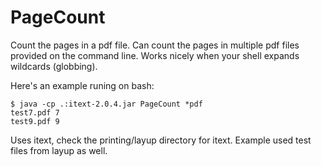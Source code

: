 PageCount
=========
Count the pages in a pdf file. Can count the pages in multiple pdf files
provided on the command line. Works nicely when your shell expands
wildcards (globbing).

Here's an example runing on bash:

    $ java -cp .:itext-2.0.4.jar PageCount *pdf
    test7.pdf 7
    test9.pdf 9

Uses itext, check the printing/layup directory for itext. Example used test
files from layup as well.
